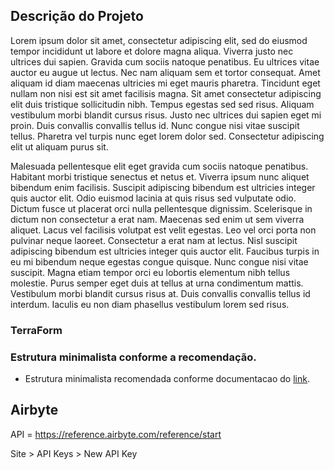 ## Descrição do Projeto

Lorem ipsum dolor sit amet, consectetur adipiscing elit, sed do eiusmod tempor incididunt ut labore et dolore magna aliqua. Viverra justo nec ultrices dui sapien. Gravida cum sociis natoque penatibus. Eu ultrices vitae auctor eu augue ut lectus. Nec nam aliquam sem et tortor consequat. Amet aliquam id diam maecenas ultricies mi eget mauris pharetra. Tincidunt eget nullam non nisi est sit amet facilisis magna. Sit amet consectetur adipiscing elit duis tristique sollicitudin nibh. Tempus egestas sed sed risus. Aliquam vestibulum morbi blandit cursus risus. Justo nec ultrices dui sapien eget mi proin. Duis convallis convallis tellus id. Nunc congue nisi vitae suscipit tellus. Pharetra vel turpis nunc eget lorem dolor sed. Consectetur adipiscing elit ut aliquam purus sit.

Malesuada pellentesque elit eget gravida cum sociis natoque penatibus. Habitant morbi tristique senectus et netus et. Viverra ipsum nunc aliquet bibendum enim facilisis. Suscipit adipiscing bibendum est ultricies integer quis auctor elit. Odio euismod lacinia at quis risus sed vulputate odio. Dictum fusce ut placerat orci nulla pellentesque dignissim. Scelerisque in dictum non consectetur a erat nam. Maecenas sed enim ut sem viverra aliquet. Lacus vel facilisis volutpat est velit egestas. Leo vel orci porta non pulvinar neque laoreet. Consectetur a erat nam at lectus. Nisl suscipit adipiscing bibendum est ultricies integer quis auctor elit. Faucibus turpis in eu mi bibendum neque egestas congue quisque. Nunc congue nisi vitae suscipit. Magna etiam tempor orci eu lobortis elementum nibh tellus molestie. Purus semper eget duis at tellus at urna condimentum mattis. Vestibulum morbi blandit cursus risus at. Duis convallis convallis tellus id interdum. Iaculis eu non diam phasellus vestibulum lorem sed risus.


### TerraForm


### Estrutura minimalista conforme a recomendação.

 - Estrutura minimalista recomendada conforme documentacao do [link](https://developer.hashicorp.com/terraform/language/modules/develop/structure).


 ## Airbyte

 API = https://reference.airbyte.com/reference/start


 Site > API Keys > New API Key
